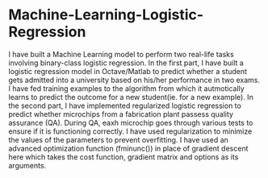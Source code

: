 # Machine-Learning-Logistic-Regression
I have built a Machine Learning model to perform two real-life tasks involving binary-class logistic regression.
In the first part, I have built a logistic regression model in Octave/Matlab to predict whether a student gets admitted into a university based on his/her performance in two exams. I have fed training examples to the algorithm from which it autmotically learns to predict the outcome for a new student(ie. for a new example).
In the second part, I have implemented regularized logistic regression to predict whether microchips from a fabrication plant passess quality assurance (QA). During QA, eaxh microchip goes through various tests to ensure if it is functioning correctly.
I have used regularization to minimize the values of the parameters to prevent overfitting.
I have used an advanced optimization function (fminunc()) in place of gradient descent here which takes the cost function, gradient matrix and options as its arguments.
